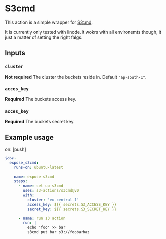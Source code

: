 # S3cmd

This action is a simple wrapper for [S3cmd](https://s3tools.org/s3cmd). 

It is currently only tested with linode. It wokrs with all environemts though, it just a matter of setting the right falgs.

## Inputs

### `cluster`

**Not required** The cluster the buckets reside in. Default `"ap-south-1"`.

### `acces_key`

**Required**  The buckets access key.

### `acces_key`

**Required**  The buckets secret key.
## Example usage

on: [push]

```yml
jobs:
  expose_s3cmd:
    runs-on: ubuntu-latest
    
    name: expose s3cmd
    steps:
      - name: set up s3cmd
        uses: s3-actions/s3cmd@v0
        with:
          cluster: 'eu-central-1'
          access_key: ${{ secrets.S3_ACCESS_KEY }}
          secret_key: ${{ secrets.S3_SECRET_KEY }}

      - name: run s3 action
        run: |
          echo 'foo' >> bar
          s3cmd put bar s3://foobarbaz

```
